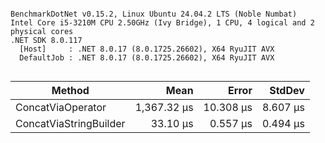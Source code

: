 ```

BenchmarkDotNet v0.15.2, Linux Ubuntu 24.04.2 LTS (Noble Numbat)
Intel Core i5-3210M CPU 2.50GHz (Ivy Bridge), 1 CPU, 4 logical and 2 physical cores
.NET SDK 8.0.117
  [Host]     : .NET 8.0.17 (8.0.1725.26602), X64 RyuJIT AVX
  DefaultJob : .NET 8.0.17 (8.0.1725.26602), X64 RyuJIT AVX


```
| Method                 | Mean        | Error     | StdDev   |
|----------------------- |------------:|----------:|---------:|
| ConcatViaOperator      | 1,367.32 μs | 10.308 μs | 8.607 μs |
| ConcatViaStringBuilder |    33.10 μs |  0.557 μs | 0.494 μs |

